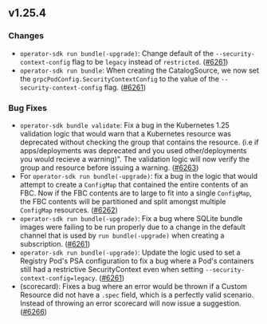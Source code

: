 ## v1.25.4

### Changes

- `operator-sdk run bundle(-upgrade)`: Change default of the `--security-context-config` flag to be `legacy` instead of `restricted`. ([#6261](https://github.com/operator-framework/operator-sdk/pull/6261))
- `operator-sdk run bundle`: When creating the CatalogSource, we now set the `grpcPodConfig.SecurityContextConfig` to the value of the  `--security-context-config` flag. ([#6261](https://github.com/operator-framework/operator-sdk/pull/6261))

### Bug Fixes

- `operator-sdk bundle validate`: Fix a bug in the Kubernetes 1.25 validation logic that would warn that a Kubernetes resource was deprecated without checking the group that contains the resource.  (i.e if apps/deployments was deprecated and you used other/deployments you would recieve a warning)". The validation logic will now verify the group and resource before issuing a warning. ([#6263](https://github.com/operator-framework/operator-sdk/pull/6263))
- For `operator-sdk run bundle(-upgrade)`: fix a bug in the logic that would attempt to create a `ConfigMap` that contained the entire contents of an FBC. Now if the FBC contents are to large to fit into a single `ConfigMap`, the FBC contents will be partitioned and split amongst multiple `ConfigMap` resources. ([#6262](https://github.com/operator-framework/operator-sdk/pull/6262))
- `operator-sdk run bundle(-upgrade)`: Fix a bug where SQLite bundle images were failing to be run properly due to a change in the default channel that is used by `run bundle(-upgrade)` when creating a subscription. ([#6261](https://github.com/operator-framework/operator-sdk/pull/6261))
- `operator-sdk run bundle(-upgrade)`: Update the logic used to set a Registry Pod's PSA configuration to fix a bug where a Pod's containers still had a restrictive SecurityContext even when setting `--security-context-config=legacy`. ([#6261](https://github.com/operator-framework/operator-sdk/pull/6261))
- (scorecard): Fixes a bug where an error would be thrown if a Custom Resource did not have a `.spec` field, which is a perfectly valid scenario.  Instead of throwing an error scorecard will now issue a suggestion. ([#6266](https://github.com/operator-framework/operator-sdk/pull/6266))
